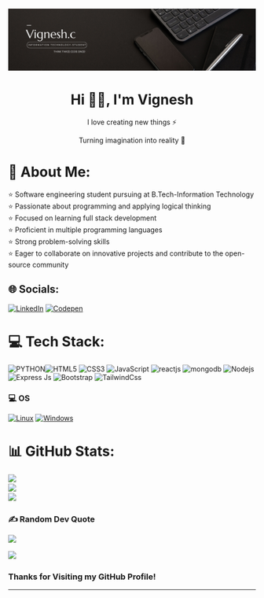 ![logo](Banner.png)
<h1 align="center"> Hi 👋🏻, I'm Vignesh</br> 
</h1>
<p align="center">I love creating new things ⚡</p>
<p align="center">Turning imagination into reality 🚀</p>

# 💫 About Me:
⭐ Software engineering student pursuing at B.Tech-Information Technology<br>⭐ Passionate about programming and applying logical thinking<br>⭐ Focused on learning full stack development<br>⭐ Proficient in multiple programming languages<br>⭐ Strong problem-solving skills<br>⭐ Eager to collaborate on innovative projects and contribute to the open-source community


## 🌐 Socials:
[![LinkedIn](https://img.shields.io/badge/LinkedIn-%230077B5.svg?logo=linkedin&logoColor=white)](https://linkedin.com/in/https://www.linkedin.com/in/vignesh-c-136bb9219/)  [![Codepen](https://img.shields.io/badge/Codepen-000000?style=for-the-badge&logo=codepen&logoColor=white)](https://codepen.io/vignesh-058-it) 
 <a href="https://vignesh-vc.github.io/" target="_blank"><img alt="" src="https://img.shields.io/badge/Portfolio-000?logo=vercel&logoColor=yellow&style=for-the-badge" style="vertical-align:center" /></a>
# 💻 Tech Stack:
![PYTHON](https://img.shields.io/badge/PYTHON-%2300599C.svg?style=for-the-badge&logo=PYTHON&logoColor=white)![HTML5](https://img.shields.io/badge/html5-%23E34F26.svg?style=for-the-badge&logo=html5&logoColor=white)
![CSS3](https://img.shields.io/badge/css3-%231572B6.svg?style=for-the-badge&logo=css3&logoColor=white) ![JavaScript](https://img.shields.io/badge/javascript-%23323330.svg?style=for-the-badge&logo=javascript&logoColor=%23F7DF1E)
  ![reactjs](https://img.shields.io/badge/reactjs-%2300599C.svg?style=for-the-badge&logo=reactjs&logoColor=white)  ![mongodb](https://img.shields.io/badge/mongodb-%2300599C.svg?style=for-the-badge&logo=mongodb&logoColor=white)  ![Nodejs](https://img.shields.io/badge/nodejs-%2300599C.svg?style=for-the-badge&logo=nodejs&logoColor=white)  ![Express Js](https://img.shields.io/badge/expressjs-%2300599C.svg?style=for-the-badge&logo=expressjs&logoColor=white)  ![Bootstrap](https://img.shields.io/badge/bootstrap-%2300599C.svg?style=for-the-badge&logo=bootstrap&logoColor=white)  ![TailwindCss](https://img.shields.io/badge/tailwindcss-%2300599C.svg?style=for-the-badge&logo=tailwindcss&logoColor=white)
 ### 💻 OS
[![Linux](https://img.shields.io/badge/linux-black?style=for-the-badge&logo=Linux)](https://github.com/wervlad)
[![Windows](https://img.shields.io/badge/Windows-black?style=for-the-badge&logo=Windows)](https://github.com/wervlad)

# 📊 GitHub Stats:
![](https://github-readme-stats.vercel.app/api?username=vignesh-vc&theme=dark&hide_border=false&include_all_commits=true&count_private=false)<br/>
![](https://github-readme-streak-stats.herokuapp.com/?user=vignesh-vc&theme=dark&hide_border=false)<br/>
![](https://github-readme-stats.vercel.app/api/top-langs/?username=vignesh-vc&theme=dark&hide_border=false&include_all_commits=true&count_private=false&layout=compact)



### ✍️ Random Dev Quote
![](https://quotes-github-readme.vercel.app/api?type=horizontal&theme=tokyonight)


[![](https://visitcount.itsvg.in/api?id=vignesh-vc&pretty=true)](https://visitcount.itsvg.in)


### Thanks for Visiting my GitHub Profile!

---

